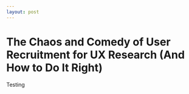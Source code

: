 ```yaml
---
layout: post
---
```

# The Chaos and Comedy of User Recruitment for UX Research (And How to Do It Right)

Testing
